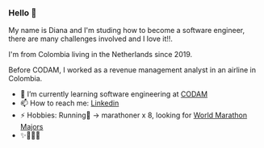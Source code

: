 ### Hello 👋

My name is Diana and I'm studing how to become a software engineer, there are many challenges involved and I love it!!.


I'm from Colombia living in the Netherlands since 2019.


Before CODAM, I worked as a revenue management analyst in an airline in Colombia.


- 🌱 I’m currently learning software engineering at [CODAM](https://www.codam.nl/en/)
- 📫 How to reach me: [Linkedin](www.linkedin.com/in/dianasalamanca)
- ⚡ Hobbies: Running🏃 -> marathoner x 8, looking for [World Marathon Majors](https://www.worldmarathonmajors.com/about/overview/)
- ✨💬👯🔭
